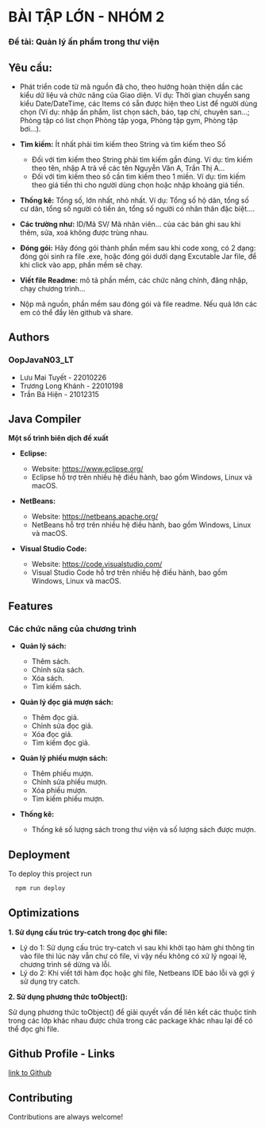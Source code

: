 # BÀI TẬP LỚN - NHÓM 2

### Đề tài: Quản lý ấn phẩm trong thư viện

## Yêu cầu:
- Phát triển code từ mã nguồn đã cho, theo hướng hoàn thiện dần các kiểu dữ liệu và chức năng của Giao diện. Ví dụ: Thời gian chuyển sang kiểu Date/DateTime, các Items có sẵn được hiện theo List để người dùng chọn (Ví dụ: nhập ấn phẩm, list chọn sách, báo, tạp chí, chuyên san…; Phòng tập có list chọn Phòng tập yoga, Phòng tập gym, Phòng tập bơi…).
- **Tìm kiếm:** Ít nhất phải tìm kiếm theo String và tìm kiếm theo Số
   
   + Đối với tìm kiếm theo String phải tìm kiếm gần đúng. Ví dụ: tìm kiếm theo tên, nhập A trả về các tên Nguyễn Văn A, Trần Thị A…
   + Đối với tìm kiếm theo số cần tìm kiếm theo 1 miền. Ví dụ: tìm kiếm theo giá tiền thì cho người dùng chọn hoặc nhập khoảng giá tiền.
- **Thống kê:** Tổng số, lớn nhất, nhỏ nhất. Ví dụ: Tổng số hộ dân, tổng số cư dân, tổng số người có tiền án, tổng số người có nhân thân đặc biệt….

- **Các trường như:** ID/Mã SV/ Mã nhân viên… của các bản ghi sau khi thêm, sửa, xoá không được trùng nhau. 

- **Đóng gói:** Hãy đóng gói thành phần mềm sau khi code xong, có 2 dạng: đóng gói sinh ra file .exe, hoặc đóng gói dưới dạng Excutable Jar file, để khi click vào app, phần mềm sẽ chạy. 

- **Viết file Readme:** mô tả phần mềm, các chức năng chính, đăng nhập, chạy chương trình…

- Nộp mã nguồn, phần mềm sau đóng gói và file readme. Nếu quá lớn các em có thể đẩy lên github và share.

## Authors

### OopJavaN03_LT
- Lưu Mai Tuyết - 22010226
- Trương Long Khánh - 22010198
- Trần Bá Hiện - 21012315

## Java Compiler

**Một số trình biên dịch đề xuất**

- **Eclipse:**

  - Website: https://www.eclipse.org/
  - Eclipse hỗ trợ trên nhiều hệ điều hành, bao gồm Windows, Linux và macOS.

- **NetBeans:**

  - Website: https://netbeans.apache.org/
  - NetBeans hỗ trợ trên nhiều hệ điều hành, bao gồm Windows, Linux và macOS.

- **Visual Studio Code:**

  - Website: https://code.visualstudio.com/
  - Visual Studio Code hỗ trợ trên nhiều hệ điều hành, bao gồm Windows, Linux và macOS.

## Features

### Các chức năng của chương trình

- **Quản lý sách:**

    - Thêm sách.
    - Chỉnh sửa sách.
    - Xóa sách.
    - Tìm kiếm sách.

- **Quản lý đọc giả mượn sách:**

    - Thêm đọc giả.
    - Chỉnh sửa đọc giả.
    - Xóa đọc giả.
    - Tìm kiếm đọc giả.

- **Quản lý phiếu mượn sách:**

    - Thêm phiếu mượn.
    - Chỉnh sửa phiếu mượn.
    - Xóa phiếu mượn.
    - Tìm kiếm phiếu mượn.

- **Thống kê:**

    - Thống kê số lượng sách trong thư viện và số lượng sách được mượn.
 
## Deployment

To deploy this project run

```bash
  npm run deploy
```

## Optimizations

**1. Sử dụng cấu trúc try-catch trong đọc ghi file:**

- Lý do 1: Sử dụng cấu trúc try-catch vì sau khi khởi tạo hàm ghi thông tin vào file thì lúc này vẫn chư có file, vì vậy nếu không có xử lý ngoại lệ, chương trình sẽ dừng và lỗi. 
- Lý do 2: Khi viết tới hàm đọc hoặc ghi file, Netbeans IDE báo lỗi và gợi ý sử dụng try catch.

**2. Sử dụng phương thức toObject():**

Sử dụng phương thức toObject() để giải quyết vấn đề liên kết các thuộc tính trong các lớp khác nhau được chứa trong các package khác nhau lại để có thể đọc ghi file.

## Github Profile - Links

[link to Github](https://github.com/khanhlong247/khanhlong.git)

## Contributing

Contributions are always welcome!
